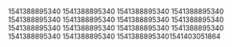 1541388895340
1541388895340
1541388895340
1541388895340
1541388895340
1541388895340
1541388895340
1541388895340
1541388895340
1541388895340
1541388895340
1541388895340
1541388895340
1541388895340
15413888953401541403051864